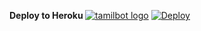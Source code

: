 <b> Deploy to Heroku </b>
[![tamilbot logo](https://telegra.ph/file/6babc0f95a5362fd27872.jpg)](https://heroku.com/deploy?template=https://github.com/Sathishzus/TamilVc)
[![Deploy](https://www.herokucdn.com/deploy/button.svg)](https://heroku.com/deploy?template=https://github.com/Sathishzus/TamilVc)
